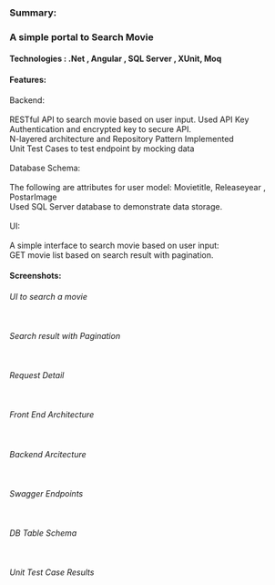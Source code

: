 <h3>Summary:</h3>
<h3>A simple portal to Search Movie</h3>
<h4>Technologies : .Net , Angular , SQL Server , XUnit, Moq</h4>
<h4>Features:</h4>
Backend:
<br/>
<br/>
RESTful API to search movie based on user input. Used API Key Authentication and encrypted key to secure API.
<br/>
N-layered architecture and Repository Pattern Implemented
<br/>
Unit Test Cases to test endpoint by mocking data
<br/>
<br/>
Database Schema:
<br/>
<br/>
The following are attributes for user model:
Movietitle, Releaseyear , PostarImage
<br/>
Used SQL Server database to demonstrate data storage.
<br/>
<br/>
UI:
<br/>
<br/>
A simple interface to search movie based on user input:
<br/>
GET movie list based on search result with pagination.

<h4>Screenshots:</h4>
<h6>UI to search a movie</h6>
<img src= ""></img> 

<h6>Search result with Pagination</h6>
<img src= ""></img> 

<h6>Request Detail</h6>
<img src= ""></img> 
<br/>
<img src= ""></img> 

<h6>Front End Architecture</h6>
<img src= ""></img> 

<h6>Backend Arcitecture</h6>
<img src= ""></img>

<h6>Swagger Endpoints</h6>
<img src= ""></img>

<h6>DB Table Schema</h6>
<img src= ""></img>

<h6>Unit Test Case Results</h6>
<img src= ""></img>


